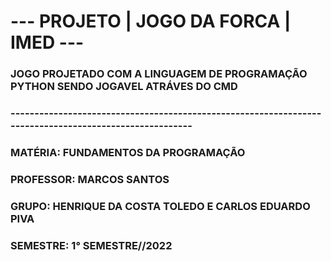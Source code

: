 <h1> --- PROJETO | JOGO DA FORCA | IMED --- </h1>
<h3> JOGO PROJETADO COM A LINGUAGEM DE PROGRAMAÇÃO PYTHON SENDO JOGAVEL ATRÁVES DO CMD </h3>
<h3> ------------------------------------------------------------------------------------------------------- </h3>
<h3> MATÉRIA: FUNDAMENTOS DA PROGRAMAÇÃO </h3>
<h3> PROFESSOR: MARCOS SANTOS </h3>
<h3> GRUPO: HENRIQUE DA COSTA TOLEDO E CARLOS EDUARDO PIVA </h3>
<h3> SEMESTRE: 1° SEMESTRE//2022 </h3>
